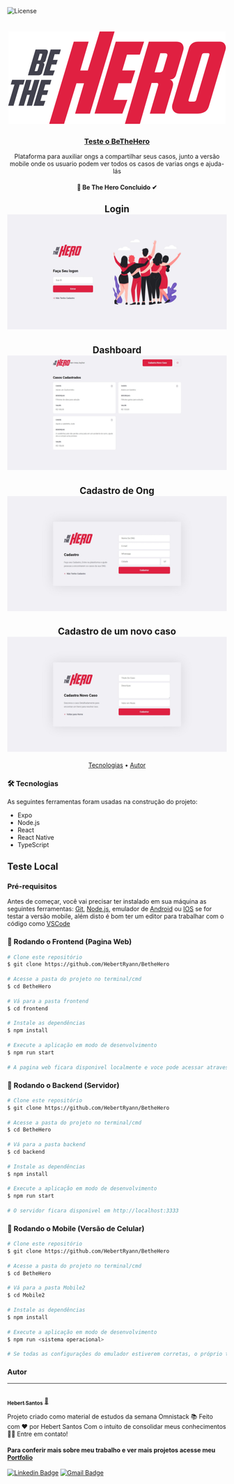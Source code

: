 <img alt="License" src="https://img.shields.io/badge/license-MIT-brightgreen">

<h1 align="center">
  <img alt="BeTheHero" title="#BeTheHero" src="./frontend/src/assets/logo.svg" />
</h1>

<h3 align="center">
    <a href="https://hebertryann.github.io/react-gh-pages/#/">Teste o BeTheHero</a>
</h3>
<p align="center">
  Plataforma para auxiliar ongs a compartilhar seus casos, junto a versão mobile onde os usuario podem ver todos os casos de varias ongs e ajuda-lás
</p>

<h4 align="center"> 
🚀 Be The Hero Concluido ✔
</h4>

<h2 align="center">
  Login
  <img alt="Login BeTheHero" src="./frontend/src/assets/betheherologin.jpeg"/>
</h2>

<h2 align="center">
  Dashboard
  <img alt="Dashboard BeTheHero" src="./frontend/src/assets/betheherodashboard.jpeg"/>
</h2>

<h2 align="center">
  Cadastro de Ong
  <img alt="Cadastro BeTheHero" src="./frontend/src/assets/betheherosignup.jpeg"/>
</h2>

<h2 align="center">
  Cadastro de um novo caso
  <img alt="Novo Caso BeTheHero" src="./frontend/src/assets/betheheronew.jpeg"/>
</h2>


<p align="center">
 <a href="#-tecnologias">Tecnologias</a> • 
 <a href="#autor">Autor</a>
</p>

### 🛠 Tecnologias

As seguintes ferramentas foram usadas na construção do projeto:

- Expo
- Node.js
- React
- React Native
- TypeScript

## Teste Local
### Pré-requisitos

Antes de começar, você vai precisar ter instalado em sua máquina as seguintes ferramentas:
[Git](https://git-scm.com), [Node.js](https://nodejs.org/en/), emulador de [Android](https://developer.android.com/studio?gclid=CjwKCAjw9aiIBhA1EiwAJ_GTStd8tz8foy4o_PDDNqiq8txvaezV85U-1nzzU-EYL_TIbn-5RmVYwxoCzwYQAvD_BwE&gclsrc=aw.ds) ou [IOS](https://developer.apple.com/xcode/) se for testar a versão mobile,
além disto é bom ter um editor para trabalhar com o código como [VSCode](https://code.visualstudio.com/)

### 🎲 Rodando o Frontend (Pagina Web)

```bash
# Clone este repositório
$ git clone https://github.com/HebertRyann/BetheHero

# Acesse a pasta do projeto no terminal/cmd
$ cd BetheHero

# Vá para a pasta frontend
$ cd frontend

# Instale as dependências
$ npm install

# Execute a aplicação em modo de desenvolvimento
$ npm run start

# A pagina web ficara disponivel localmente e voce pode acessar atraves de <http://localhost:3000>
```

### 🎲 Rodando o Backend (Servidor)

```bash
# Clone este repositório
$ git clone https://github.com/HebertRyann/BetheHero

# Acesse a pasta do projeto no terminal/cmd
$ cd BetheHero

# Vá para a pasta backend
$ cd backend

# Instale as dependências
$ npm install

# Execute a aplicação em modo de desenvolvimento
$ npm run start

# O servidor ficara disponivel em http://localhost:3333
```

### 🎲 Rodando o Mobile (Versão de Celular)

```bash
# Clone este repositório
$ git clone https://github.com/HebertRyann/BetheHero

# Acesse a pasta do projeto no terminal/cmd
$ cd BetheHero

# Vá para a pasta Mobile2
$ cd Mobile2

# Instale as dependências
$ npm install

# Execute a aplicação em modo de desenvolvimento
$ npm run <sistema operacional>

# Se todas as configurações do emulador estiverem corretas, o próprio terminal vai identificar o emulador e vai  automaticamente  iniciar e instalar o apk e outras dependências necessárias para utilizar o aplicativo, apos a instalação o aplicativo estará pronto para ser utilizado
```

### Autor
---

<a href="https://www.linkedin.com/in/hebertryansantos/">
 <img style="border-radius: 50%;" src="https://avatars.githubusercontent.com/u/58072948?v=4" width="100px;" alt=""/>
 <br />
 <sub><b>Hebert Santos</b></sub></a> <a href="https://www.linkedin.com/in/hebertryansantos/" title="Perfil">🚀</a>

Projeto criado como material de estudos da semana Omnistack 📚
Feito com ❤️ por Hebert Santos Com o intuito de consolidar meus conhecimentos 👋🏽 Entre em contato!
#### Para conferir mais sobre meu trabalho e ver mais projetos acesse meu [Portfolio](https://hebertryann.github.io/portfolio/)

[![Linkedin Badge](https://img.shields.io/badge/-Hebert-blue?style=flat-square&logo=Linkedin&logoColor=white&link=https://www.linkedin.com/in/hebertryansantos/)](https://www.linkedin.com/in/hebertryansantos/) 
[![Gmail Badge](https://img.shields.io/badge/-hebertryann40@gmail.com-c14438?style=flat-square&logo=Gmail&logoColor=white&link=mailto:hebertryann40@gmail.com)](mailto:hebertryann40@gmail.com)
